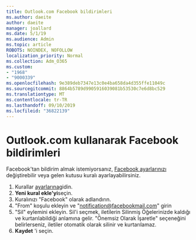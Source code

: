 ```yaml
---
title: Outlook.com Facebook bildirimleri
ms.author: daeite
author: daeite
manager: joallard
ms.date: 5/1/19
ms.audience: Admin
ms.topic: article
ROBOTS: NOINDEX, NOFOLLOW
localization_priority: Normal
ms.collection: Adm_O365
ms.custom:
- "1968"
- "9000339"
ms.openlocfilehash: 9e389deb7347e13c0e4ba658da4d355ffe11049c
ms.sourcegitcommit: 8864b5789d9905916039081b53530c7e6d8bc529
ms.translationtype: MT
ms.contentlocale: tr-TR
ms.lasthandoff: 09/10/2019
ms.locfileid: "36822139"
---
```

# <a name="facebook-notifications-using-outlookcom"></a>Outlook.com kullanarak Facebook bildirimleri

Facebook'tan bildirim almak istemiyorsanız, [Facebook ayarlarınızı](https://aka.ms/facebook-notifications-settings) değiştirebilir veya gelen kutusu kuralı ayarlayabilirsiniz.

1. Kurallar [ayarlarına](https://outlook.live.com/mail/options/mail/rules/inboxRules)gidin.
1. **Yeni kural ekle'yi**seçin.
1. Kuralınızı "Facebook" olarak adlandırın.
1. "From" koşulu ekleyin ve "notification@facebookmail.com" girin
1. "Sil" eylemini ekleyin. Sil'i seçmek, iletilerin Silinmiş Öğelerinizde kaldığı ve kurtarılabildiği anlamına gelir. "Önemsiz Olarak İşaretle" seçeneğini belirlerseniz, iletiler otomatik olarak silinir ve kurtarılamaz.
1. **Kaydet** 'i seçin.